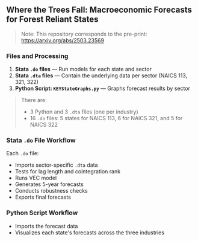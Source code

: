 ## Where the Trees Fall: Macroeconomic Forecasts for Forest Reliant States

>Note: This repository corresponds to the pre-print: https://arxiv.org/abs/2503.23569

### Files and Processing
1. **Stata `.do` files** — Run models for each state and sector
2. **Stata `.dta` files** — Contain the underlying data per sector (NAICS 113, 321, 322)
3. **Python Script: `KEYStateGraphs.py`** — Graphs forecast results by sector

> There are:
> - 3 Python and 3 `.dta` files (one per industry)
> - 16 `.do` files: 5 states for NAICS 113, 6 for NAICS 321, and 5 for NAICS 322

### Stata `.do` File Workflow
Each `.do` file:
- Imports sector-specific `.dta` data
- Tests for lag length and cointegration rank
- Runs VEC model
- Generates 5-year forecasts
- Conducts robustness checks
- Exports final forecasts

### Python Script Workflow
- Imports the forecast data
- Visualizes each state's forecasts across the three industries

